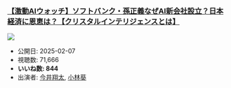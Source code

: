 ### [【激動AIウォッチ】ソフトバンク・孫正義なぜAI新会社設立？日本経済に恩恵は？【クリスタルインテリジェンスとは】](https://www.youtube.com/watch?v=Ly-i2VEtupY)
[![](https://img.youtube.com/vi/Ly-i2VEtupY/sddefault.jpg)](https://www.youtube.com/watch?v=Ly-i2VEtupY)
-   公開日: 2025-02-07
-   視聴数: 71,666
-   **いいね数: 844**
-   出演者: [今井翔太](/rehacq_fan/people/今井翔太 "wikilink"), [小林葵](/rehacq_fan/people/小林葵 "wikilink")
